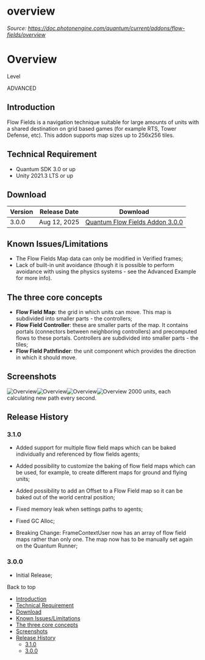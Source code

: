 # overview

_Source: https://doc.photonengine.com/quantum/current/addons/flow-fields/overview_

# Overview

Level

ADVANCED

## Introduction

Flow Fields is a navigation technique suitable for large amounts of units with a shared destination on grid based games (for example RTS, Tower Defense, etc). This addon supports map sizes up to 256x256 tiles.

## Technical Requirement

- Quantum SDK 3.0 or up
- Unity 2021.3 LTS or up

## Download

| Version | Release Date | Download |
| --- | --- | --- |
| 3.0.0 | Aug 12, 2025 | [Quantum Flow Fields Addon 3.0.0](https://downloads.photonengine.com/download/quantum/quantum-flow-fields-addon-3.0.0.unitypackage?pre=sp) | [Release Notes](/quantum/current/addons/flow-fields/overview#release-history) |

## Known Issues/Limitations

- The Flow Fields Map data can only be modified in Verified frames;
- Lack of built-in unit avoidance (though it is possible to perform avoidance with using the physics systems - see the Advanced Example for more info).

## The three core concepts

- **Flow Field Map**: the grid in which units can move. This map is subdivided into smaller parts - the controllers;
- **Flow Field Controller**: these are smaller parts of the map. It contains portals (connectors between neighboring controllers) and precomputed flows to these portals. Controllers are subdivided into smaller parts - the tiles;
- **Flow Field Pathfinder**: the unit component which provides the direction in which it should move.

## Screenshots

![Overview](/docs/img/quantum/v2/addons/flow-fields/overview-1.gif)![Overview](/docs/img/quantum/v2/addons/flow-fields/overview-2.gif)![Overview](/docs/img/quantum/v2/addons/flow-fields/overview-3.gif)![Overview](/docs/img/quantum/v2/addons/flow-fields/overview-4.gif)
2000 units, each calculating new path every second.
## Release History

### 3.1.0

- Added support for multiple flow field maps which can be baked individually and referenced by flow fields agents;

- Added possibility to customize the baking of flow field maps which can be used, for example, to create different maps for ground and flying units;

- Added possibility to add an Offset to a Flow Field map so it can be baked out of the world central position;

- Fixed memory leak when settings paths to agents;

- Fixed GC Alloc;

- Breaking Change: FrameContextUser now has an array of flow field maps rather than only one. The map now has to be manually set again on the Quantum Runner;


### 3.0.0

- Initial Release;

Back to top

- [Introduction](#introduction)
- [Technical Requirement](#technical-requirement)
- [Download](#download)
- [Known Issues/Limitations](#known-issueslimitations)
- [The three core concepts](#the-three-core-concepts)
- [Screenshots](#screenshots)
- [Release History](#release-history)
  - [3.1.0](#section)
  - [3.0.0](#section-1)